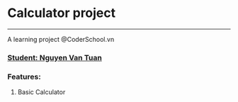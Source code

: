 # Calculator project
***
A learning project @CoderSchool.vn
### [Student: Nguyen Van Tuan](https://github.com/MarcusNguyen11/Calculator)
### Features:
1. Basic Calculator